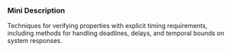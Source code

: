 ### Mini Description

Techniques for verifying properties with explicit timing requirements, including methods for handling deadlines, delays, and temporal bounds on system responses.
